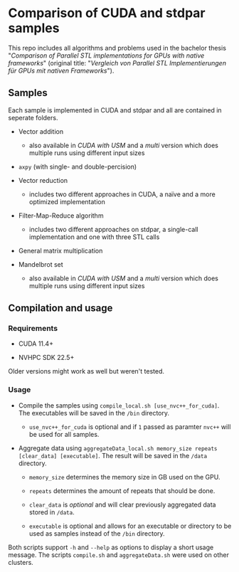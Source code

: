 # Comparison of CUDA and stdpar samples

This repo includes all algorithms and problems used in the bachelor thesis "*Comparison of Parallel STL implementations for GPUs with native frameworks*" (original title: "*Vergleich von Parallel STL Implementierungen für GPUs mit nativen Frameworks*").

## Samples

Each sample is implemented in CUDA and stdpar and all are contained in seperate folders.

- Vector addition
  
  - also available in *CUDA with USM* and a *multi* version which does multiple runs using different input sizes

- `axpy` (with single- and double-percision)

- Vector reduction
  
  - includes two different approaches in CUDA, a naïve and a more optimized implementation

- Filter-Map-Reduce algorithm
  
  - includes two different approaches on stdpar, a single-call implementation and one with three STL calls

- General matrix multiplication

- Mandelbrot set
  
  - also available in *CUDA with USM* and a *multi* version which does multiple runs using different input sizes

## Compilation and usage

### Requirements

- CUDA 11.4+

- NVHPC SDK 22.5+

Older versions might work as well but weren't tested.

### Usage

- Compile the samples using `compile_local.sh [use_nvc++_for_cuda]`. The executables will be saved in the `/bin` directory.
  
  - `use_nvc++_for_cuda` is optional and if `1` passed as paramter `nvc++` will be used for all samples.

- Aggregate data using `aggregateData_local.sh memory_size repeats [clear_data] [executable]`. The result will be saved in the `/data` directory.
  
  - `memory_size` determines the memory size in GB used on the GPU.
  
  - `repeats` determines the amount of repeats that should be done.
  
  - `clear_data` is *optional* and will clear previously aggregated data stored in `/data`.
  
  - `executable` is optional and allows for an executable or directory to be used as samples instead of the `/bin` directory.

Both scripts support `-h` and `--help` as options to display a short usage message. The scripts `compile.sh` and `aggregateData.sh` were used on other clusters.
